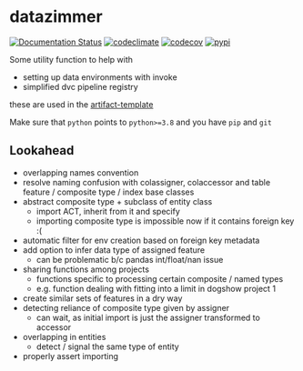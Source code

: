 # datazimmer

[![Documentation Status](https://readthedocs.org/projects/datazimmer/badge/?version=latest)](https://datazimmer.readthedocs.io/en/latest)
[![codeclimate](https://img.shields.io/codeclimate/maintainability/sscu-budapest/datazimmer.svg)](https://codeclimate.com/github/sscu-budapest/datazimmer)
[![codecov](https://img.shields.io/codecov/c/github/sscu-budapest/datazimmer)](https://codecov.io/gh/sscu-budapest/datazimmer)
[![pypi](https://img.shields.io/pypi/v/datazimmer.svg)](https://pypi.org/project/datazimmer/)

Some utility function to help with

- setting up data environments with invoke
- simplified dvc pipeline registry

these are used in the [artifact-template](https://github.com/sscu-budapest/project-template)

Make sure that `python` points to `python>=3.8` and you have `pip` and `git`

## Lookahead

- overlapping names convention
- resolve naming confusion with colassigner, colaccessor and table feature / composite type / index base classes
- abstract composite type + subclass of entity class
  - import ACT, inherit from it and specify 
  - importing composite type is impossible now if it contains foreign key :(
- automatic filter for env creation based on foreign key metadata
- add option to infer data type of assigned feature
  - can be problematic b/c pandas int/float/nan issue
- sharing functions among projects
  - functions specific to processing certain composite / named types
  - e.g. function dealing with fitting into a limit in dogshow project 1
- create similar sets of features in a dry way
- detecting reliance of composite type given by assigner
  - can wait, as initial import is just the assigner transformed to accessor
- overlapping in entities
  - detect / signal the same type of entity
- properly assert importing
